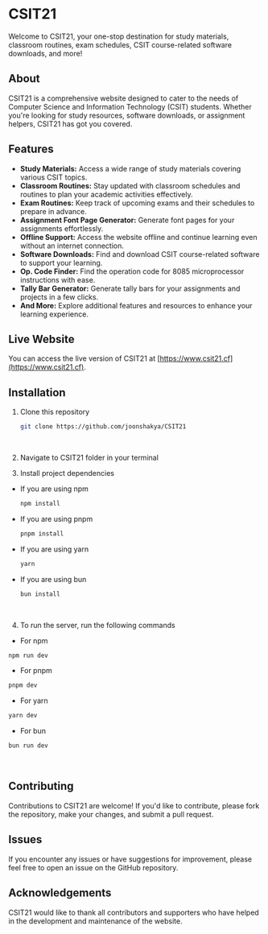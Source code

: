 # CSIT21

Welcome to CSIT21, your one-stop destination for study materials, classroom routines, exam schedules, CSIT course-related software downloads, and more!

## About

CSIT21 is a comprehensive website designed to cater to the needs of Computer Science and Information Technology (CSIT) students. Whether you're looking for study resources, software downloads, or assignment helpers, CSIT21 has got you covered.

## Features

- **Study Materials:** Access a wide range of study materials covering various CSIT topics.
- **Classroom Routines:** Stay updated with classroom schedules and routines to plan your academic activities effectively.
- **Exam Routines:** Keep track of upcoming exams and their schedules to prepare in advance.
- **Assignment Font Page Generator:** Generate font pages for your assignments effortlessly.
- **Offline Support:** Access the website offline and continue learning even without an internet connection.
- **Software Downloads:** Find and download CSIT course-related software to support your learning.
- **Op. Code Finder:** Find the operation code for 8085 microprocessor instructions with ease.
- **Tally Bar Generator:** Generate tally bars for your assignments and projects in a few clicks.
- **And More:** Explore additional features and resources to enhance your learning experience.

## Live Website

You can access the live version of CSIT21 at [https://www.csit21.cf](https://www.csit21.cf).

## Installation

1. Clone this repository

   ``` bash 
   git clone https://github.com/joonshakya/CSIT21
   ```
<br/>


2. Navigate to CSIT21 folder in your terminal


3. Install project dependencies

   

  * If you are using npm
    ```bash
    npm install
    ```

  * If you are using pnpm
    ```bash
    pnpm install
    ```

  * If you are using yarn
    ```bash
    yarn
    ```

  * If you are using bun
    ```bash
    bun install
    ```
<br/>

4. To run the server, run the following commands
 

  * For npm 
  ```bash
  npm run dev
  ```

  * For pnpm
  ``` bash 
  pnpm dev
  ```

  * For yarn
  ``` bash
  yarn dev
  ```

  * For bun
  ``` bash
  bun run dev
  ```
<br/>

## Contributing

Contributions to CSIT21 are welcome! If you'd like to contribute, please fork the repository, make your changes, and submit a pull request.



## Issues

If you encounter any issues or have suggestions for improvement, please feel free to open an issue on the GitHub repository.

## Acknowledgements

CSIT21 would like to thank all contributors and supporters who have helped in the development and maintenance of the website.

